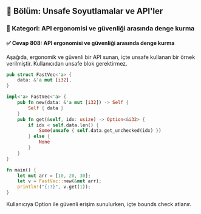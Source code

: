 ## 📘 Bölüm: Unsafe Soyutlamalar ve API'ler  
### 🔹 Kategori: API ergonomisi ve güvenliği arasında denge kurma  
#### ✅ Cevap 808: API ergonomisi ve güvenliği arasında denge kurma

Aşağıda, ergonomik ve güvenli bir API sunan, içte unsafe kullanan bir örnek verilmiştir. Kullanıcıdan unsafe blok gerektirmez.

```rust
pub struct FastVec<'a> {
    data: &'a mut [i32],
}

impl<'a> FastVec<'a> {
    pub fn new(data: &'a mut [i32]) -> Self {
        Self { data }
    }
    pub fn get(&self, idx: usize) -> Option<&i32> {
        if idx < self.data.len() {
            Some(unsafe { self.data.get_unchecked(idx) })
        } else {
            None
        }
    }
}

fn main() {
    let mut arr = [10, 20, 30];
    let v = FastVec::new(&mut arr);
    println!("{:?}", v.get(1));
}
```

Kullanıcıya Option ile güvenli erişim sunulurken, içte bounds check atlanır.
